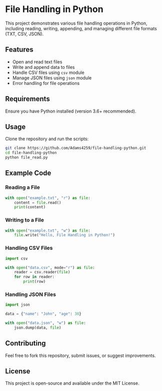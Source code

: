 # File Handling in Python

This project demonstrates various file handling operations in Python, including reading, writing, appending, and managing different file formats (TXT, CSV, JSON).

## Features
- Open and read text files
- Write and append data to files
- Handle CSV files using `csv` module
- Manage JSON files using `json` module
- Error handling for file operations

## Requirements
Ensure you have Python installed (version 3.6+ recommended).

## Usage
Clone the repository and run the scripts:

```sh
git clone https://github.com/Adams4259/file-handling-python.git
cd file-handling-python
python file_read.py
```

## Example Code
### Reading a File
```python
with open("example.txt", "r") as file:
    content = file.read()
    print(content)
```

### Writing to a File
```python
with open("example.txt", "w") as file:
    file.write("Hello, File Handling in Python!")
```

### Handling CSV Files
```python
import csv

with open("data.csv", mode="r") as file:
    reader = csv.reader(file)
    for row in reader:
        print(row)
```

### Handling JSON Files
```python
import json

data = {"name": "John", "age": 30}

with open("data.json", "w") as file:
    json.dump(data, file)
```

## Contributing
Feel free to fork this repository, submit issues, or suggest improvements.

## License
This project is open-source and available under the MIT License.

